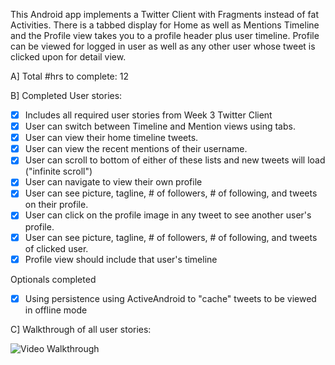 This Android app implements a Twitter Client with Fragments instead of fat Activities. There is a tabbed display for Home as well as Mentions Timeline and the Profile view takes you to a profile header plus user timeline. Profile can be viewed for logged in user as well as any other user whose tweet is clicked upon for detail view.

A] Total #hrs to complete: 12

B]  Completed User stories:

 * [x] Includes all required user stories from Week 3 Twitter Client
 * [x] User can switch between Timeline and Mention views using tabs.
 * [x] User can view their home timeline tweets.
 * [x] User can view the recent mentions of their username.
 * [x] User can scroll to bottom of either of these lists and new tweets will load ("infinite scroll")
 * [x] User can navigate to view their own profile
 * [x] User can see picture, tagline, # of followers, # of following, and tweets on their profile.
 * [x] User can click on the profile image in any tweet to see another user's profile.
 * [x] User can see picture, tagline, # of followers, # of following, and tweets of clicked user.
 * [x] Profile view should include that user's timeline

Optionals completed
 * [x] Using persistence using ActiveAndroid to "cache" tweets to be viewed in offline mode
 
C] Walkthrough of all user stories:

![Video Walkthrough](Twitter_fragments_demo.gif)	

